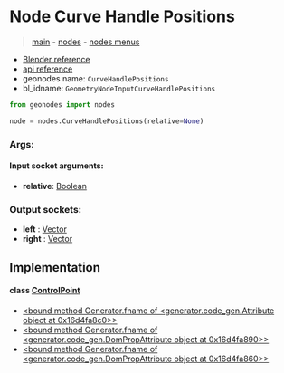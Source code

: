 # Node Curve Handle Positions

> [main](../structure.md) - [nodes](nodes.md) - [nodes menus](nodes_menus.md)

- [Blender reference](https://docs.blender.org/manual/en/latest/modeling/geometry_nodes/curve/curve_handle_position.html)
- [api reference](https://docs.blender.org/api/current/bpy.types.GeometryNodeInputCurveHandlePositions.html)
- geonodes name: `CurveHandlePositions`
- bl_idname: `GeometryNodeInputCurveHandlePositions`

```python
from geonodes import nodes

node = nodes.CurveHandlePositions(relative=None)
```

### Args:

#### Input socket arguments:

- **relative**: [Boolean](Boolean.md)

### Output sockets:

- **left** : [Vector](Vector.md)
- **right** : [Vector](Vector.md)

## Implementation

#### class [ControlPoint](ControlPoint.md)

 - [<bound method Generator.fname of <generator.code_gen.Attribute object at 0x16d4fa8c0>>](ControlPoint.md#handle_positions)
 - [<bound method Generator.fname of <generator.code_gen.DomPropAttribute object at 0x16d4fa890>>](ControlPoint.md#left_handle_positions-property)
 - [<bound method Generator.fname of <generator.code_gen.DomPropAttribute object at 0x16d4fa860>>](ControlPoint.md#right_handle_positions-property)

